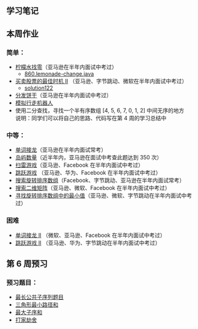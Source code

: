 ## 学习笔记



## 本周作业

### 简单：

*   [柠檬水找零](https://leetcode-cn.com/problems/lemonade-change/description/)（亚马逊在半年内面试中考过）
    *   [860.lemonade-change.java](860.lemonade-change.java)
*   [买卖股票的最佳时机 II](https://leetcode-cn.com/problems/best-time-to-buy-and-sell-stock-ii/description/) （亚马逊、字节跳动、微软在半年内面试中考过）
    *   [solution122](solution122)
*   [分发饼干](https://leetcode-cn.com/problems/assign-cookies/description/)（亚马逊在半年内面试中考过）
*   [模拟行走机器人](https://leetcode-cn.com/problems/walking-robot-simulation/description/)
*   使用二分查找，寻找一个半有序数组 [4, 5, 6, 7, 0, 1, 2] 中间无序的地方  
    说明：同学们可以将自己的思路、代码写在第 4 周的学习总结中

### 中等：

*   [单词接龙](https://leetcode-cn.com/problems/word-ladder/description/)（亚马逊在半年内面试常考）
*   [岛屿数量](https://leetcode-cn.com/problems/number-of-islands/)（近半年内，亚马逊在面试中考查此题达到 350 次）
*   [扫雷游戏](https://leetcode-cn.com/problems/minesweeper/description/)（亚马逊、Facebook 在半年内面试中考过）
*   [跳跃游戏](https://leetcode-cn.com/problems/jump-game/) （亚马逊、华为、Facebook 在半年内面试中考过）
*   [搜索旋转排序数组](https://leetcode-cn.com/problems/search-in-rotated-sorted-array/)（Facebook、字节跳动、亚马逊在半年内面试常考）
*   [搜索二维矩阵](https://leetcode-cn.com/problems/search-a-2d-matrix/)（亚马逊、微软、Facebook 在半年内面试中考过）
*   [寻找旋转排序数组中的最小值](https://leetcode-cn.com/problems/find-minimum-in-rotated-sorted-array/)（亚马逊、微软、字节跳动在半年内面试中考过）

### 困难

*   [单词接龙 II](https://leetcode-cn.com/problems/word-ladder-ii/description/) （微软、亚马逊、Facebook 在半年内面试中考过）
*   [跳跃游戏 II](https://leetcode-cn.com/problems/jump-game-ii/) （亚马逊、华为、字节跳动在半年内面试中考过）

## 第 6 周预习

### 预习题目：

*   [最长公共子序列题目](https://leetcode-cn.com/problems/longest-common-subsequence/)
*   [三角形最小路径和](https://leetcode-cn.com/problems/triangle/description/)
*   [最大子序和](https://leetcode-cn.com/problems/maximum-subarray/)
*   [打家劫舍](https://leetcode-cn.com/problems/house-robber/)

